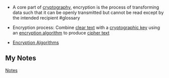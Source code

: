 - A core part of [cryptography](cryptography.md), encryption is the process of transforming data such that it can be openly transmitted but cannot be read except by the intended recipient #glossary

- Encryption process: Combine [clear text](clear-text.md) with a [cryptographic key](cryptographic-key.md) using an [encryption algorithm](encryption-algorithm.md) to produce [cipher text](cipher-text.md)
- [Encryption Algorithms](encryption-algorithm.md)
## My Notes
[Notes](mynotes/encryption-notes.md)
